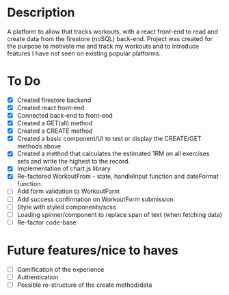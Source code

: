# Description

A platform to allow that tracks workouts, with a react front-end to read and create data from the firestore (noSQL) back-end.
Project was created for the purpose to motivate me and track my workouts and to introduce features I have not seen on existing popular platforms.

# To Do
- [x] Created firestore backend
- [x] Created react front-end
- [x] Connected back-end to front-end
- [x] Created a GET(all) method
- [x] Created a CREATE method 
- [x] Created a basic component/UI to test or display the CREATE/GET methods above
- [x] Created a method that calculates the estimated 1RM on all exercises sets and write the highest to the record. 
- [x] Implementation of chart.js library
- [x] Re-factored WorkoutFrom - state, handleInput function and dateFormat function.
- [ ] Add form validation to WorkoutForm
- [ ] Add success confirmation on WorkoutForm submission
- [ ] Style with styled components/scss
- [ ] Loading spinner/component to replace span of text (when fetching data)
- [ ] Re-factor code-base

# Future features/nice to haves
- [ ] Gamification of the experience
- [ ] Authentication
- [ ] Possible re-structure of the create method/data
